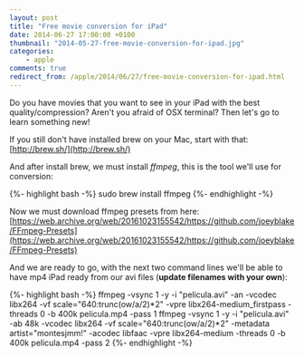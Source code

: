 ```yaml
---
layout: post
title: "Free movie conversion for iPad"
date: 2014-06-27 17:00:00 +0100
thumbnail: "2014-05-27-free-movie-conversion-for-ipad.jpg"
categories:
    - apple
comments: true
redirect_from: /apple/2014/06/27/free-movie-conversion-for-ipad.html
---
```

Do you have movies that you want to see in your iPad with the best quality/compression? Aren't you afraid of OSX terminal? Then let's go to learn something new!

If you still don't have installed brew on your Mac, start with that: [http://brew.sh/](http://brew.sh/)

And after install brew, we must install _ffmpeg_, this is the tool we'll use for conversion:

{%- highlight bash -%}
sudo brew install ffmpeg
{%- endhighlight -%}

Now we must download ffmpeg presets from here: [https://web.archive.org/web/20161023155542/https://github.com/joeyblake/FFmpeg-Presets](https://web.archive.org/web/20161023155542/https://github.com/joeyblake/FFmpeg-Presets)

And we are ready to go, with the next two command lines we'll be able to have mp4 iPad ready from our avi files (**update filenames with your own**):

{%- highlight bash -%}
ffmpeg -vsync 1 -y -i "pelicula.avi" -an -vcodec libx264 -vf scale="640:trunc(ow/a/2)*2" -vpre libx264-medium_firstpass -threads 0 -b 400k pelicula.mp4 -pass 1
ffmpeg -vsync 1 -y -i "pelicula.avi" -ab 48k -vcodec libx264 -vf scale="640:trunc(ow/a/2)*2" -metadata artist="montesjmm\!" -acodec libfaac -vpre libx264-medium -threads 0 -b 400k pelicula.mp4 -pass 2
{%- endhighlight -%}
